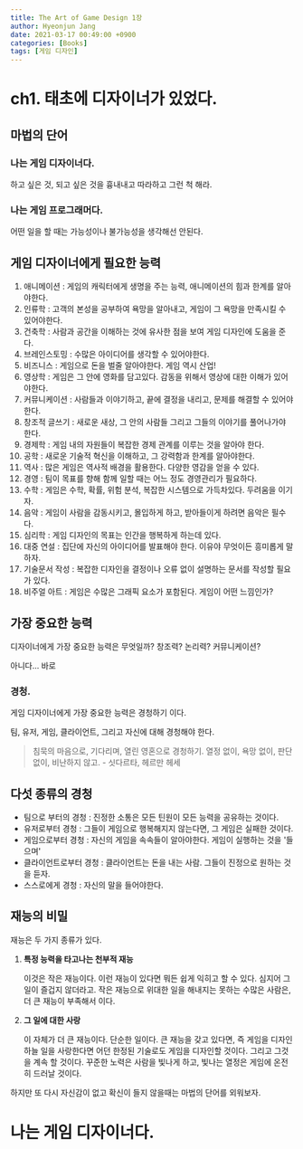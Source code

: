 ```yaml
---
title: The Art of Game Design 1장
author: Hyeonjun Jang
date: 2021-03-17 00:49:00 +0900
categories: [Books]
tags: [게임 디자인]
---
```



# ch1. 태초에 디자이너가 있었다.

## 마법의 단어

### 나는 게임 디자이너다.

하고 싶은 것, 되고 싶은 것을 흉내내고 따라하고 그런 척 해라.

### 나는 게임 프로그래머다.

어떤 일을 할 때는 가능성이나 불가능성을 생각해선 안된다.

## 게임 디자이너에게 필요한 능력

1. 애니메이션 : 게임의 캐릭터에게 생명을 주는 능력, 애니메이션의 힘과 한계를 알아야한다.
2. 인류학 : 고객의 본성을 공부하여 욕망을 알아내고, 게임이 그 욕망을 만족시킬 수 있어야한다.
3. 건축학 : 사람과 공간을 이해하는 것에 유사한 점을 보여 게임 디자인에 도움을 준다.
4. 브레인스토밍 : 수많은 아이디어를 생각할 수 있어야한다.
5. 비즈니스 : 게임으로 돈을 벌줄 알아야한다. 게임 역시 산업!
6. 영상학 : 게임은 그 안에 영화를 담고있다. 감동을 위해서 영상에 대한 이해가 있어야한다.
7. 커뮤니케이션 : 사람들과 이야기하고, 끝에 결정을 내리고, 문제를 해결할 수 있어야한다.
8. 창조적 글쓰기 : 새로운 새상, 그 안의 사람들 그리고 그들의 이야기를 풀어나가야 한다.
9. 경제학 : 게임 내의 자원들이 복잡한 경제 관계를 이루는 것을 알아야 한다.
10. 공학 : 새로운 기술적 혁신을 이해하고, 그 강력함과 한계를 알아야한다.
11. 역사 : 많은 게임은 역사적 배경을 활용한다. 다양한 영감을 얻을 수 있다.
12. 경영 : 팀이 목표를 향해 함께 일할 때는 어느 정도 경영관리가 필요하다.
13. 수학 : 게임은 수학, 확률, 위험 분석, 복잡한 시스템으로 가득차있다. 두려움을 이기자.
14. 음악 : 게임이 사람을 감동시키고, 몰입하게 하고, 받아들이게 하려면 음악은 필수다.
15. 심리학 : 게임 디자인의 목표는 인간을 행복하게 하는데 있다.
16. 대중 연설 : 집단에 자신의 아이디어를 발표해야 한다. 이유야 무엇이든 흥미롭게 말하자.
17. 기술문서 작성 : 복잡한 디자인을 결정이나 오류 없이 설명하는 문서를 작성할 필요가 있다.
18. 비주얼 아트 : 게임은 수많은 그래픽 요소가 포함된다. 게임이 어떤 느낌인가?

## 가장 중요한 능력

디자이너에게 가장 중요한 능력은 무엇일까? 창조력? 논리력? 커뮤니케이션?

아니다... 바로

### 경청.

  게임 디자이너에게 가장 중요한 능력은 경청하기 이다.

팀, 유저, 게임, 클라이언트, 그리고 자신에 대해 경청해야 한다.

> 침묵의 마음으로, 기다리며, 열린 영혼으로 경청하기. 열정 없이, 욕망 없이, 판단없이, 비난하지 않고. - 싯다르타, 헤르만 헤세

## 다섯 종류의 경청

- 팀으로 부터의 경청 : 진정한 소통은 모든 틴원이 모든 능력을 공유하는 것이다.
- 유저로부터 경청 : 그들이 게임으로 행복해지지 않는다면, 그 게임은 실패한 것이다.
- 게임으로부터 경청 : 자신의 게임을 속속들이 알아야한다. 게임이 실행하는 것을 '들으며'
- 클라이언트로부터 경청 : 클라이언트는 돈을 내는 사람. 그들이 진정으로 원하는 것을 듣자.
- 스스로에게 경청 : 자신의 말을 들어야한다.

## 재능의 비밀

  재능은 두 가지 종류가 있다. 

1. **특정 능력을 타고나는 천부적 재능**

      이것은 작은 재능이다. 이런 재능이 있다면 뭐든 쉽게 익히고 할 수 있다. 심지어 그 일이 즐겁지 않더라고. 작은 재능으로 위대한 일을 해내지는 못하는 수많은 사람은, 더 큰 재능이 부족해서 이다.

2. **그 일에 대한 사랑**

      이 자체가 더 큰 재능이다. 단순한 일이다.  큰 재능을 갖고 있다면, 즉 게임을 디자인하늘 일을 사랑한다면 어던 한정된 기술로도 게임을 디자인할 것이다. 그리고 그것을 계속 할 것이다. 꾸준한 노력은 사람을 빛나게 하고, 빛나는 열정은 게임에 온전히 드러날 것이다.

  하지만 또 다시 자신감이 없고 확신이 들지 않을때는 마법의 단어를 외워보자.

# 나는 게임 디자이너다.